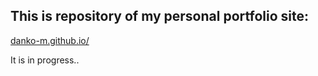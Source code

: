 ## This is repository of my personal portfolio site:
[danko-m.github.io/](http://danko-m.github.io/)

It is in progress..